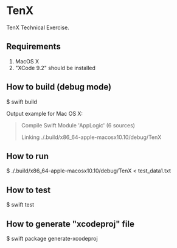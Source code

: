 # TenX

TenX Technical Exercise.

## Requirements

1. MacOS X
2. "XCode 9.2" should be installed

## How to build (debug mode)

$ swift build

Output example for Mac OS X:

> Compile Swift Module 'AppLogic' (6 sources)
>
> Linking ./.build/x86_64-apple-macosx10.10/debug/TenX

## How to run

$ ./.build/x86_64-apple-macosx10.10/debug/TenX < test_data1.txt

## How to test

$ swift test

## How to generate "xcodeproj" file

$ swift package generate-xcodeproj
